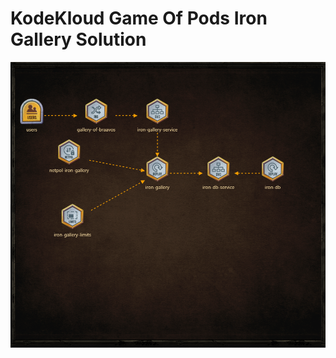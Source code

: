 # KodeKloud Game Of Pods Iron Gallery Solution

![Alt text](https://github.com/sinanguc/Game-of-PODs-of-KodeKloud/blob/main/Iron%20Gallery/architecture.png?raw=true "Architecture")
